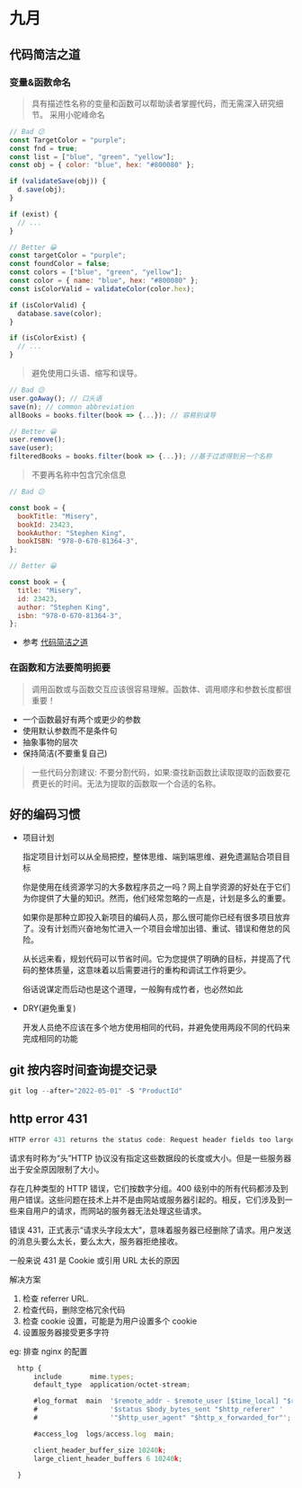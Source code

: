 # 九月

## 代码简洁之道

### 变量&函数命名

> 具有描述性名称的变量和函数可以帮助读者掌握代码，而无需深入研究细节。
> 采用小驼峰命名

```js
// Bad 😕
const TargetColor = "purple";
const fnd = true;
const list = ["blue", "green", "yellow"];
const obj = { color: "blue", hex: "#800080" };

if (validateSave(obj)) {
  d.save(obj);
}

if (exist) {
  // ...
}

// Better 😀
const targetColor = "purple";
const foundColor = false;
const colors = ["blue", "green", "yellow"];
const color = { name: "blue", hex: "#800080" };
const isColorValid = validateColor(color.hex);

if (isColorValid) {
  database.save(color);
}

if (isColorExist) {
  // ...
}
```

> 避免使用口头语、缩写和误导。

```js
// Bad 😕
user.goAway(); // 口头语
save(n); // common abbreviation
allBooks = books.filter(book => {...}); // 容易别误导

// Better 😀
user.remove();
save(user);
filteredBooks = books.filter(book => {...}); //基于过滤得到另一个名称
```

> 不要再名称中包含冗余信息

```js
// Bad 😕

const book = {
  bookTitle: "Misery",
  bookId: 23423,
  bookAuthor: "Stephen King",
  bookISBN: "978-0-670-81364-3",
};

// Better 😀

const book = {
  title: "Misery",
  id: 23423,
  author: "Stephen King",
  isbn: "978-0-670-81364-3",
};
```

- 参考
  [代码简洁之道](https://blog.bitsrc.io/5-ways-to-write-clean-javascript-code-19aa6338fe00)

### 在函数和方法要简明扼要

> 调用函数或与函数交互应该很容易理解。函数体、调用顺序和参数长度都很重要！

- 一个函数最好有两个或更少的参数
- 使用默认参数而不是条件句
- 抽象事物的层次
- 保持简洁(不要重复自己)

> 一些代码分割建议: 不要分割代码，如果:查找新函数比读取提取的函数要花费更长的时间。无法为提取的函数取一个合适的名称。

## 好的编码习惯

- 项目计划

  指定项目计划可以从全局把控，整体思维、端到端思维、避免遗漏贴合项目目标

  你是使用在线资源学习的大多数程序员之一吗？网上自学资源的好处在于它们为你提供了大量的知识。然而，他们经常忽略的一点是，计划是多么的重要。

  如果你是那种立即投入新项目的编码人员，那么很可能你已经有很多项目放弃了。没有计划而兴奋地匆忙进入一个项目会增加出错、重试、错误和倦怠的风险。

  从长远来看，规划代码可以节省时间。它为您提供了明确的目标，并提高了代码的整体质量，这意味着以后需要进行的重构和调试工作将更少。

  俗话说谋定而后动也是这个道理，一般胸有成竹者，也必然如此

- DRY(避免重复)

  开发人员绝不应该在多个地方使用相同的代码，并避免使用两段不同的代码来完成相同的功能

## git 按内容时间查询提交记录

```js
git log --after="2022-05-01" -S "ProductId"
```

## http error 431

```js
HTTP error 431 returns the status code: Request header fields too large
```

请求有时称为“头”HTTP 协议没有指定这些数据段的长度或大小。但是一些服务器出于安全原因限制了大小。

存在几种类型的 HTTP 错误，它们按数字分组。400 级别中的所有代码都涉及到用户错误。这些问题在技术上并不是由网站或服务器引起的。相反，它们涉及到一些来自用户的请求，而网站的服务器无法处理这些请求。

错误 431，正式表示“请求头字段太大”，意味着服务器已经删除了请求。用户发送的消息头要么太长，要么太大，服务器拒绝接收。

一般来说 431 是 Cookie 或引用 URL 太长的原因

解决方案

1. 检查 referrer URL.
2. 检查代码，删除空格冗余代码
3. 检查 cookie 设置，可能是为用户设置多个 cookie
4. 设置服务器接受更多字符

eg: 排查 nginx 的配置

```js
  http {
      include       mime.types;
      default_type  application/octet-stream;

      #log_format  main  '$remote_addr - $remote_user [$time_local] "$request" '
      #                  '$status $body_bytes_sent "$http_referer" '
      #                  '"$http_user_agent" "$http_x_forwarded_for"';

      #access_log  logs/access.log  main;

      client_header_buffer_size 10240k;
      large_client_header_buffers 6 10240k;

  }
```
